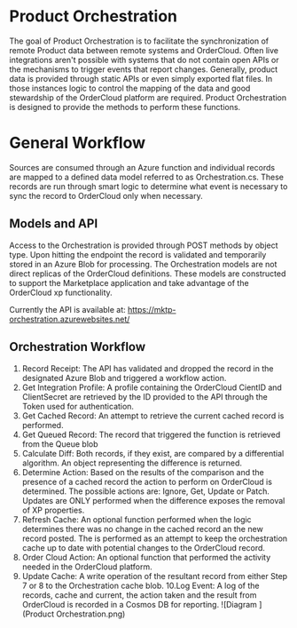 ﻿# Product Orchestration

The goal of Product Orchestration is to facilitate the synchronization of remote Product data between remote systems and OrderCloud. Often live integrations aren't possible with systems that do not contain open APIs or the mechanisms to trigger events that report changes. Generally, product data is provided through static APIs or even simply exported flat files. In those instances logic to control the mapping of the data and good stewardship of the OrderCloud platform are required. Product Orchestration is designed to provide the methods to perform these functions.

# General Workflow

Sources are consumed through an Azure function and individual records are mapped to a defined data model referred to as Orchestration<Model>.cs. These records are run through smart logic to determine what event is necessary to sync the record to OrderCloud only when necessary.

## Models and API

Access to the Orchestration is provided through POST methods by object type. Upon hitting the endpoint the record is validated and temporarily stored in an Azure Blob for processing. The Orchestration models are not direct replicas of the OrderCloud definitions. These models are constructed to support the Marketplace application and take advantage of the OrderCloud xp functionality.

Currently the API is available at: https://mktp-orchestration.azurewebsites.net/

## Orchestration Workflow

 1. Record Receipt:	The API has validated and dropped the record in the designated Azure Blob and triggered a workflow action.
 2. Get Integration Profile: A profile containing the OrderCloud CientID and ClientSecret are retrieved by the ID provided to the API through the Token used for authentication.
 3. Get Cached Record: An attempt to retrieve the current cached record is performed.
 4. Get Queued Record: The record that triggered the function is retrieved from the Queue blob
 5. Calculate Diff: Both records, if they exist, are compared by a differential algorithm. An object representing the difference is returned.
 6. Determine Action: Based on the results of the comparison and the presence of a cached record the action to perform on OrderCloud is determined. The possible actions are: Ignore, Get, Update or Patch. Updates are ONLY performed when the difference exposes the removal of XP properties.
 7. Refresh Cache: An optional function performed when the logic determines there was no change in the cached record an the new record posted. The is performed as an attempt to keep the orchestration cache up to date with potential changes to the OrderCloud record.
 8. Order Cloud Action: An optional function that performed the activity needed in the OrderCloud platform.
 9. Update Cache: A write operation of the resultant record from either Step 7 or 8 to the Orchestration cache blob.
 10.Log Event: A log of the records, cache and current, the action taken and the result from OrderCloud is recorded in a Cosmos DB for reporting. 
 ![Diagram ](Product Orchestration.png)